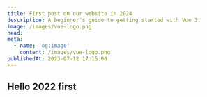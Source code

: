 ```yaml
---
title: First post on our website in 2024
description: A beginner's guide to getting started with Vue 3.
image: /images/vue-logo.png
head:
meta:
  - name: 'og:image'
    content: /images/vue-logo.png
publishedAt: 2023-07-12 17:15:00
---
```


## Hello 2022 first
